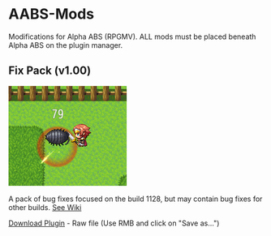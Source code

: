 # AABS-Mods
Modifications for Alpha ABS (RPGMV).
ALL mods must be placed beneath Alpha ABS on the plugin manager.

## Fix Pack (v1.00)
![](https://github.com/SMO-Valadorn/hello-world/blob/master/Images/Bug_Smash.png)

A pack of bug fixes focused on the build 1128, but may contain bug fixes for other builds. [See Wiki](https://github.com/SMO-Valadorn/AABS-Mods/wiki/Bug-Fixing-Pack)

[Download Plugin](https://raw.githubusercontent.com/SMO-Valadorn/AABS-Mods/main/Mods/AABS_FixPack.js) - Raw file (Use RMB and click on "Save as...")
